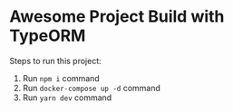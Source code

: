 # Awesome Project Build with TypeORM

Steps to run this project:

1. Run `npm i` command
2. Run `docker-compose up -d` command
3. Run `yarn dev` command
